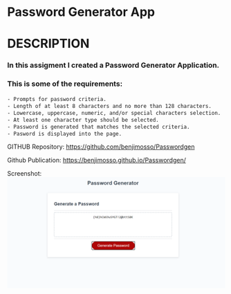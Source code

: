 # Password Generator App
# DESCRIPTION
### In this assigment I created a Password Generator Application. 
### This is some of the requirements:
    - Prompts for password criteria.
    - Length of at least 8 characters and no more than 128 characters. 
    - Lowercase, uppercase, numeric, and/or special characters selection.
    - At least one character type should be selected. 
    - Password is generated that matches the selected criteria.
    - Pasword is displayed into the page.

GITHUB Repository:
https://github.com/benjimosso/Passwordgen

Github Publication:
https://benjimosso.github.io/Passwordgen/

Screenshot:
![Screenshot](https://github.com/benjimosso/Passwordgen/blob/main/Screenshot.png)
